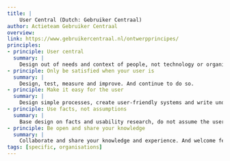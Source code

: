 ```yaml
---
title: |
    User Central (Dutch: Gebruiker Centraal)
author: Actieteam Gebruiker Centraal
overview:
link: https://www.gebruikercentraal.nl/ontwerpprincipes/
principles:
- principle: User central
  summary: |
    Design out of needs and context of people, not technology or organization
- principle: Only be satisfied when your user is
  summary: |
    Design, test, measure and improve. And continue to do so.
- principle: Make it easy for the user
  summary: |
    Design simple processes, create user-friendly systems and write understandable
- principle: Use facts, not assumptions
  summary: |
    Base design on facts and usability research, do not assume the user is like you
- principle: Be open and share your knowledge
  summary: |
    Collaborate and share your knowledge and experience. And welcome feedback.
tags: [specific, organisations]
---
```

